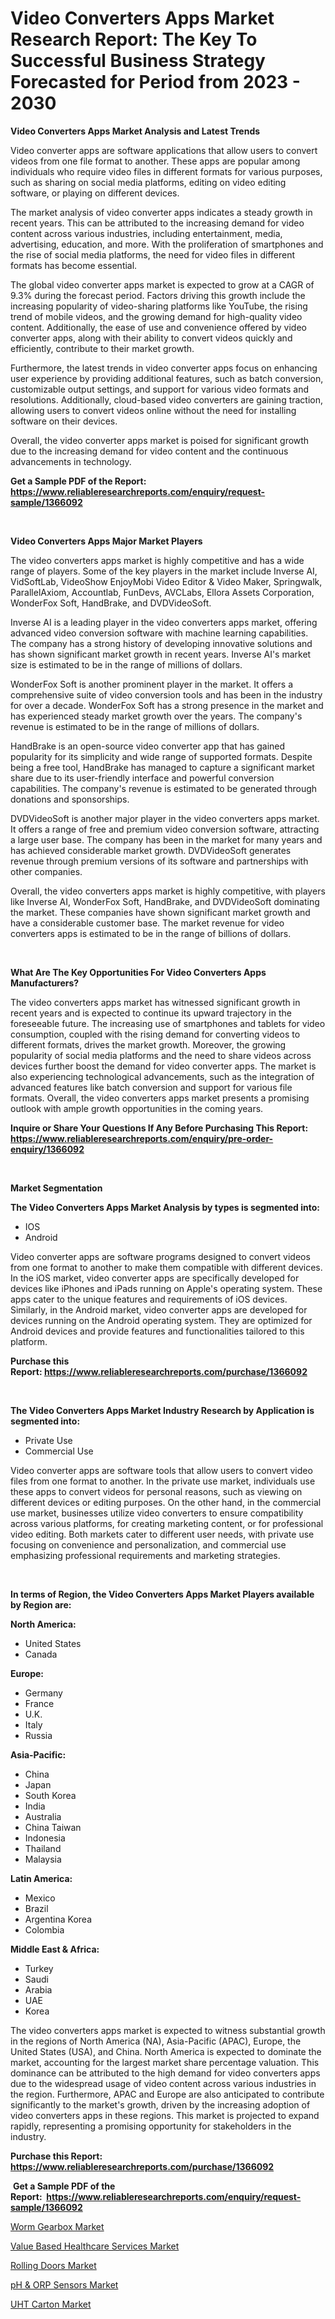 <p><h1>Video Converters Apps Market Research Report: The Key To Successful Business Strategy Forecasted for Period from 2023 - 2030</h1></p><p><strong>Video Converters Apps Market Analysis and Latest Trends</strong></p>
<p><p>Video converter apps are software applications that allow users to convert videos from one file format to another. These apps are popular among individuals who require video files in different formats for various purposes, such as sharing on social media platforms, editing on video editing software, or playing on different devices.</p><p>The market analysis of video converter apps indicates a steady growth in recent years. This can be attributed to the increasing demand for video content across various industries, including entertainment, media, advertising, education, and more. With the proliferation of smartphones and the rise of social media platforms, the need for video files in different formats has become essential.</p><p>The global video converter apps market is expected to grow at a CAGR of 9.3% during the forecast period. Factors driving this growth include the increasing popularity of video-sharing platforms like YouTube, the rising trend of mobile videos, and the growing demand for high-quality video content. Additionally, the ease of use and convenience offered by video converter apps, along with their ability to convert videos quickly and efficiently, contribute to their market growth.</p><p>Furthermore, the latest trends in video converter apps focus on enhancing user experience by providing additional features, such as batch conversion, customizable output settings, and support for various video formats and resolutions. Additionally, cloud-based video converters are gaining traction, allowing users to convert videos online without the need for installing software on their devices.</p><p>Overall, the video converter apps market is poised for significant growth due to the increasing demand for video content and the continuous advancements in technology.</p></p>
<p><strong>Get a Sample PDF of the Report:&nbsp; <a href="https://www.reliableresearchreports.com/enquiry/request-sample/1366092">https://www.reliableresearchreports.com/enquiry/request-sample/1366092</a></strong></p>
<p>&nbsp;</p>
<p><strong>Video Converters Apps Major Market Players</strong></p>
<p><p>The video converters apps market is highly competitive and has a wide range of players. Some of the key players in the market include Inverse AI, VidSoftLab, VideoShow EnjoyMobi Video Editor & Video Maker, Springwalk, ParallelAxiom, Accountlab, FunDevs, AVCLabs, Ellora Assets Corporation, WonderFox Soft, HandBrake, and DVDVideoSoft.</p><p>Inverse AI is a leading player in the video converters apps market, offering advanced video conversion software with machine learning capabilities. The company has a strong history of developing innovative solutions and has shown significant market growth in recent years. Inverse AI's market size is estimated to be in the range of millions of dollars.</p><p>WonderFox Soft is another prominent player in the market. It offers a comprehensive suite of video conversion tools and has been in the industry for over a decade. WonderFox Soft has a strong presence in the market and has experienced steady market growth over the years. The company's revenue is estimated to be in the range of millions of dollars.</p><p>HandBrake is an open-source video converter app that has gained popularity for its simplicity and wide range of supported formats. Despite being a free tool, HandBrake has managed to capture a significant market share due to its user-friendly interface and powerful conversion capabilities. The company's revenue is estimated to be generated through donations and sponsorships.</p><p>DVDVideoSoft is another major player in the video converters apps market. It offers a range of free and premium video conversion software, attracting a large user base. The company has been in the market for many years and has achieved considerable market growth. DVDVideoSoft generates revenue through premium versions of its software and partnerships with other companies.</p><p>Overall, the video converters apps market is highly competitive, with players like Inverse AI, WonderFox Soft, HandBrake, and DVDVideoSoft dominating the market. These companies have shown significant market growth and have a considerable customer base. The market revenue for video converters apps is estimated to be in the range of billions of dollars.</p></p>
<p>&nbsp;</p>
<p><strong>What Are The Key Opportunities For Video Converters Apps Manufacturers?</strong></p>
<p><p>The video converters apps market has witnessed significant growth in recent years and is expected to continue its upward trajectory in the foreseeable future. The increasing use of smartphones and tablets for video consumption, coupled with the rising demand for converting videos to different formats, drives the market growth. Moreover, the growing popularity of social media platforms and the need to share videos across devices further boost the demand for video converter apps. The market is also experiencing technological advancements, such as the integration of advanced features like batch conversion and support for various file formats. Overall, the video converters apps market presents a promising outlook with ample growth opportunities in the coming years.</p></p>
<p><strong>Inquire or Share Your Questions If Any Before Purchasing This Report: <a href="https://www.reliableresearchreports.com/enquiry/pre-order-enquiry/1366092">https://www.reliableresearchreports.com/enquiry/pre-order-enquiry/1366092</a></strong></p>
<p>&nbsp;</p>
<p><strong>Market Segmentation</strong></p>
<p><strong>The Video Converters Apps Market Analysis by types is segmented into:</strong></p>
<p><ul><li>IOS</li><li>Android</li></ul></p>
<p><p>Video converter apps are software programs designed to convert videos from one format to another to make them compatible with different devices. In the iOS market, video converter apps are specifically developed for devices like iPhones and iPads running on Apple's operating system. These apps cater to the unique features and requirements of iOS devices. Similarly, in the Android market, video converter apps are developed for devices running on the Android operating system. They are optimized for Android devices and provide features and functionalities tailored to this platform.</p></p>
<p><strong>Purchase this Report:&nbsp;<a href="https://www.reliableresearchreports.com/purchase/1366092">https://www.reliableresearchreports.com/purchase/1366092</a></strong></p>
<p>&nbsp;</p>
<p><strong>The Video Converters Apps Market Industry Research by Application is segmented into:</strong></p>
<p><ul><li>Private Use</li><li>Commercial Use</li></ul></p>
<p><p>Video converter apps are software tools that allow users to convert video files from one format to another. In the private use market, individuals use these apps to convert videos for personal reasons, such as viewing on different devices or editing purposes. On the other hand, in the commercial use market, businesses utilize video converters to ensure compatibility across various platforms, for creating marketing content, or for professional video editing. Both markets cater to different user needs, with private use focusing on convenience and personalization, and commercial use emphasizing professional requirements and marketing strategies.</p></p>
<p>&nbsp;</p>
<p><strong>In terms of Region, the Video Converters Apps Market Players available by Region are:</strong></p>
<p>
    <p> <strong> North America: </strong>
        <ul>
            <li>United States</li>
            <li>Canada</li>
        </ul>
        </p> 
    <p> <strong> Europe: </strong>
        <ul>
            <li>Germany</li>
            <li>France</li>
            <li>U.K.</li>
            <li>Italy</li>
            <li>Russia</li>
        </ul>
        </p> 
    <p> <strong> Asia-Pacific: </strong>
        <ul>
            <li>China</li>
            <li>Japan</li>
            <li>South Korea</li>
            <li>India</li>
            <li>Australia</li>
            <li>China Taiwan</li>
            <li>Indonesia</li>
            <li>Thailand</li>
            <li>Malaysia</li>
        </ul>
        </p> 
    <p> <strong> Latin America: </strong>
        <ul>
            <li>Mexico</li>
            <li>Brazil</li>
            <li>Argentina Korea</li>
            <li>Colombia</li>
        </ul>
        </p> 
    <p> <strong> Middle East & Africa: </strong>
        <ul>
            <li>Turkey</li>
            <li>Saudi</li>
            <li>Arabia</li>
            <li>UAE</li>
            <li>Korea</li>
        </ul>
    </p>
    </p>
<p><p>The video converters apps market is expected to witness substantial growth in the regions of North America (NA), Asia-Pacific (APAC), Europe, the United States (USA), and China. North America is expected to dominate the market, accounting for the largest market share percentage valuation. This dominance can be attributed to the high demand for video converters apps due to the widespread usage of video content across various industries in the region. Furthermore, APAC and Europe are also anticipated to contribute significantly to the market's growth, driven by the increasing adoption of video converters apps in these regions. This market is projected to expand rapidly, representing a promising opportunity for stakeholders in the industry.</p></p>
<p><strong>Purchase this Report: <a href="https://www.reliableresearchreports.com/purchase/1366092">https://www.reliableresearchreports.com/purchase/1366092</a></strong></p>
<p>&nbsp;<strong>Get a Sample PDF of the Report:&nbsp;&nbsp;<a href="https://www.reliableresearchreports.com/enquiry/request-sample/1366092">https://www.reliableresearchreports.com/enquiry/request-sample/1366092</a></strong></p>
<p><strong></strong></p>
<p><p><a href="https://www.linkedin.com/pulse/worm-gearbox-market-size-share-global-analysis-t3cne/">Worm Gearbox Market</a></p><p><a href="https://medium.com/@birdielynch645/value-based-healthcare-services-market-size-cagr-trends-2024-2030-c742881545fe">Value Based Healthcare Services Market</a></p><p><a href="https://www.linkedin.com/pulse/rolling-doors-market-size-share-global-analysis-report-v1lme/">Rolling Doors Market</a></p><p><a href="https://github.com/luckyshygirl/Market-Research-Report-List-1/blob/main/ph-orp-sensors-market.md">pH & ORP Sensors Market</a></p><p><a href="https://github.com/vimar16th/Market-Research-Report-List-1/blob/main/uht-carton-market.md">UHT Carton Market</a></p></p>